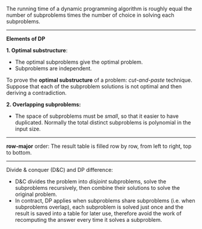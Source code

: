 The running time of a dynamic programming algorithm is roughly equal the number of subproblems times the number of choice in solving each subproblems.

---

**Elements of DP**

**1. Optimal substructure**:
  - The optimal subproblems give the optimal problem.
  - Subproblems are independent.

To prove the **optimal substructure** of a problem: _cut-and-paste_ technique. Suppose that each of the subproblem solutions is not optimal and then deriving a contradiction.

**2. Overlapping subproblems:**
  - The space of subproblems must be _small_, so that it easier to have duplicated. Normally the total distinct subproblems is polynomial in the input size.

---

**row-major** order: The result table is filled row by row, from left to right, top to bottom.

---

Divide & conquer (D&C) and DP difference:
  - D&C divides the problem into _disjoint_ subproblems, solve the subproblems recursively, then combine their solutions to solve the original problem.
  - In contract, DP applies when subproblems share subproblems (i.e. when subproblems overlap), each subproblem is solved just once and the result is saved into a table for later use, therefore avoid the work of recomputing the answer every time it solves a subproblem.
